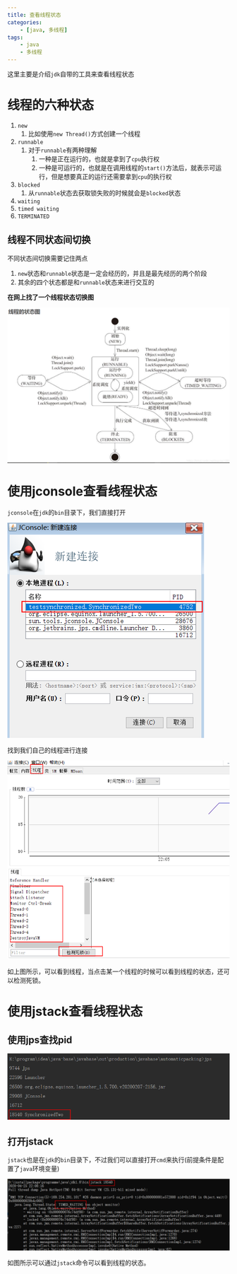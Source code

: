 ```yaml
---
title: 查看线程状态
categories:
	- [java, 多线程]
tags:
	- java
	- 多线程
---
```


这里主要是介绍`jdk`自带的工具来查看线程状态

# 线程的六种状态

1. `new`
	1. 比如使用`new Thread()`方式创建一个线程
2. `runnable`
	1. 对于`runnable`有两种理解
		1. 一种是正在运行的，也就是拿到了`cpu`执行权
		2. 一种是可运行的，也就是在调用线程的`start()`方法后，就表示可运行，但是想要真正的运行还需要拿到`cpu`的执行权
3. `blocked`
	1. 从`runnable`状态去获取锁失败的时候就会是`blocked`状态
4. `waiting`
5. `timed waiting`
6. `TERMINATED`

<!--more-->

## 线程不同状态间切换

不同状态间切换需要记住两点

1. `new`状态和`runnable`状态是一定会经历的，并且是最先经历的两个阶段
2. 其余的四个状态都是和`runnable`状态来进行交互的

**在网上找了一个线程状态切换图**

![image-20200429233508762](./查看线程状态/image-20200429233508762.png)

# 使用jconsole查看线程状态

`jconsole`在`jdk`的`bin`目录下，我们直接打开

![image-20200425220414500](./查看线程状态/image-20200425220414500.png)



找到我们自己的线程进行连接

![image-20200425220541675](./查看线程状态/image-20200425220541675.png)

如上图所示，可以看到线程，当点击某一个线程的时候可以看到线程的状态，还可以检测死锁。

# 使用jstack查看线程状态

## 使用jps查找pid

![image-20200425220654461](./查看线程状态/image-20200425220654461.png)

## 打开jstack

`jstack`也是在`jdk`的`bin`目录下，不过我们可以直接打开`cmd`来执行(前提条件是配置了`java`环境变量)

![image-20200425220854097](./查看线程状态/image-20200425220854097.png)

如图所示可以通过`jstack`命令可以看到线程的状态。